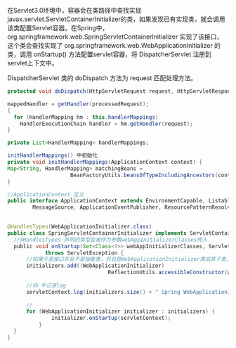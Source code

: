 在Servlet3.0环境中，容器会在类路径中查找实现javax.servlet.ServletContainerInitializer的类，如果发现已有实现类，就会调用该类配置Servlet容器。在Spring中，org.springframework.web.SpringServletContainerInitializer 实现了该接口，这个类会查找实现了 org.springframework.web.WebApplicationInitializer 的类，调用 onStartup() 方法配置servlet容器，将 DispatcherServlet 注册到servlet上下文中。

DispatcherServlet 类的 doDispatch 方法为 request 匹配处理方法。
```java
protected void doDispatch(HttpServletRequest request, HttpServletResponse response) throws Exception 

mappedHandler = getHandler(processedRequest);
{
  for (HandlerMapping hm : this.handlerMappings)
    HandlerExecutionChain handler = hm.getHandler(request);
}

private List<HandlerMapping> handlerMappings;

initHandlerMappings() 中初始化
private void initHandlerMappings(ApplicationContext context) {
Map<String, HandlerMapping> matchingBeans =
					BeanFactoryUtils.beansOfTypeIncludingAncestors(context, HandlerMapping.class, true, false);
}

//ApplicationContext 定义
public interface ApplicationContext extends EnvironmentCapable, ListableBeanFactory, HierarchicalBeanFactory,
		MessageSource, ApplicationEventPublisher, ResourcePatternResolver
    

@HandlesTypes(WebApplicationInitializer.class)
public class SpringServletContainerInitializer implements ServletContainerInitializer {
  //@HandlesTypes 声明的类型会被作为参数webAppInitializerClasses传入
  public void onStartup(Set<Class<?>> webAppInitializerClasses, ServletContext servletContext)
			throws ServletException {
      //如果不是接口并且不是抽象类，并且是WebApplicationInitializer类或其子类，加入初始化队列
      initializers.add((WebApplicationInitializer)
								ReflectionUtils.accessibleConstructor(waiClass).newInstance());
                
      //向 中记录log
      servletContext.log(initializers.size() + " Spring WebApplicationInitializers detected on classpath");
      
      //
      for (WebApplicationInitializer initializer : initializers) {
			  initializer.onStartup(servletContext);
		  }
  }
}
```
